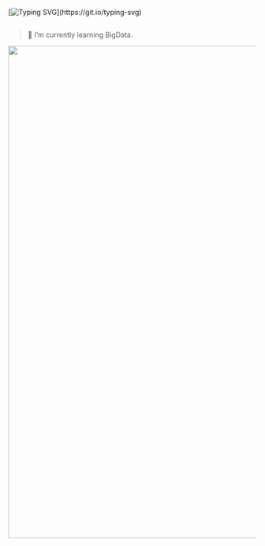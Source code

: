 [![Typing SVG](https://readme-typing-svg.demolab.com?font=Fira+Code&pause=1000&width=435&lines=print(%22hey%2CWelcome+here.%22))](https://git.io/typing-svg)
##
> 🔭 I’m currently learning BigData.
> 

<a href="https://github.com/anuraghazra/convoychat">
  <img height=1000 align="center" src="https://github-readme-stats.vercel.app/api/top-langs?username=dadadaguai&layout=compact&langs_count=8&card_width=320" />
</a>
